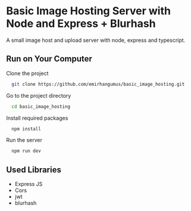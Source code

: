 # Basic Image Hosting Server with Node and Express + Blurhash

A small image host and upload server with node, express and typescript.

## Run on Your Computer

Clone the project

```bash
  git clone https://github.com/emirhangumus/basic_image_hosting.git
```

Go to the project directory

```bash
  cd basic_image_hosting
```

Install required packages

```bash
  npm install
```

Run the server

```bash
  npm run dev
```

## Used Libraries

- Express JS
- Cors
- jwt
- blurhash
  
